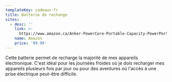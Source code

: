 ```yaml
---
templateKey: cadeaux-fr
title: Batterie de rechange
sites:
  - desc: ''
    link: >-
      https://www.amazon.ca/Anker-PowerCore-Portable-Capacity-PowerPort/dp/B01K6TA748/ref=sr_1_1?s=electronics&ie=UTF8&qid=1544577079&sr=1-1&keywords=PowerCore%2B+26800+with+Quick+Charge+3.0
    name: Amazon
    price: '99.99'
---
```

Cette batterie permet de recharge la majorité de mes appareils électronique. C'est idéal pour les journées froides où je dois recharger mes appareils plusieurs fois par jour ou pour des aventures où l'accès à une prise électrique peut-être difficile.
